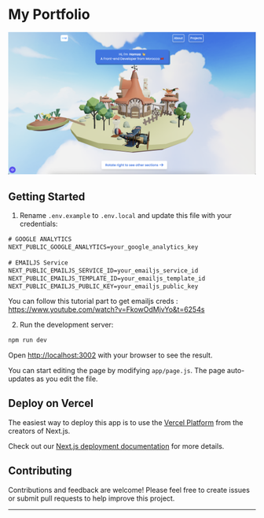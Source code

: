 # My Portfolio

<img src='/public/home-screenshot.png'>

## Getting Started

1. Rename `.env.example` to `.env.local` and update this file with your credentials:

```plaintext
# GOOGLE ANALYTICS
NEXT_PUBLIC_GOOGLE_ANALYTICS=your_google_analytics_key

# EMAILJS Service
NEXT_PUBLIC_EMAILJS_SERVICE_ID=your_emailjs_service_id
NEXT_PUBLIC_EMAILJS_TEMPLATE_ID=your_emailjs_template_id
NEXT_PUBLIC_EMAILJS_PUBLIC_KEY=your_emailjs_public_key
```

You can follow this tutorial part to get emailjs creds : https://www.youtube.com/watch?v=FkowOdMjvYo&t=6254s

2. Run the development server:

```bash
npm run dev
```

Open [http://localhost:3002](http://localhost:3002) with your browser to see the result.

You can start editing the page by modifying `app/page.js`. The page auto-updates as you edit the file.

## Deploy on Vercel

The easiest way to deploy this app is to use the [Vercel Platform](https://vercel.com/new?utm_medium=default-template&filter=next.js&utm_source=create-next-app&utm_campaign=create-next-app-readme) from the creators of Next.js.

Check out our [Next.js deployment documentation](https://nextjs.org/docs/deployment) for more details.

## Contributing

Contributions and feedback are welcome! Please feel free to create issues or submit pull requests to help improve this project.

---